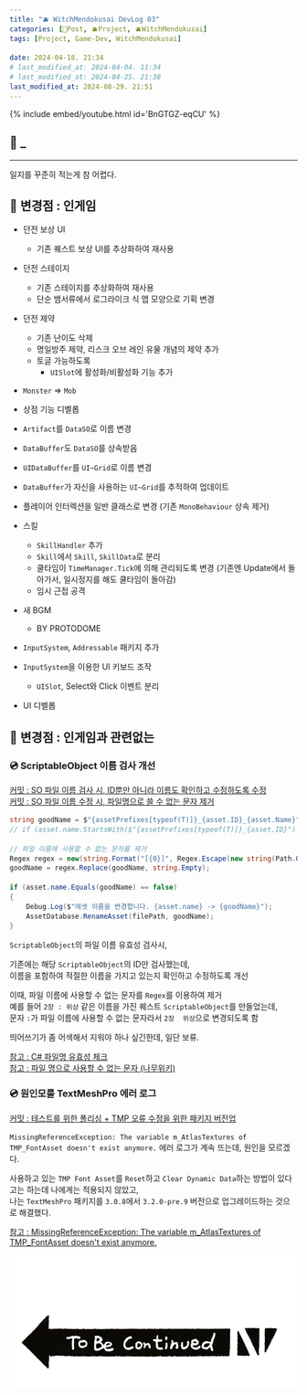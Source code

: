 ```yaml
---
title: "🫐 WitchMendokusai DevLog 03"
categories: [📀Post, 🫐Project, 🫐WitchMendokusai]
tags: [Project, Game-Dev, WitchMendokusai]

date: 2024-04-18. 21:34
# last_modified_at: 2024-04-04. 11:34
# last_modified_at: 2024-04-25. 21:38
last_modified_at: 2024-08-29. 21:51
---
```


{% include embed/youtube.html id='BnGTGZ-eqCU' %}

## 📀 _

---

일지를 꾸준히 적는게 참 어렵다.  

## 📀 변경점 : 인게임

- 던전 보상 UI
  - 기존 퀘스트 보상 UI를 추상화하여 재사용
- 던전 스테이지
  - 기존 스테이지를 추상화하여 재사용
  - 단순 뱀서류에서 로그라이크 식 맵 모양으로 기획 변경
- 던전 제약
  - 기존 난이도 삭제
  - 명일방주 제약, 리스크 오브 레인 유물 개념의 제약 추가
  - 토글 가능하도록
    - `UISlot`에 활성화/비활성화 기능 추가

- `Monster` => `Mob`

- 상점 기능 디벨롭
- `Artifact`를 `DataSO`로 이름 변경
- `DataBuffer`도 `DataSO`를 상속받음
- `UIDataBuffer`를 `UI~Grid`로 이름 변경
- `DataBuffer`가 자신을 사용하는 `UI~Grid`를 추적하여 업데이트

- 플레이어 인터렉션을 일반 클래스로 변경 (기존 `MonoBehaviour` 상속 제거)
- 스킬
  - `SkillHandler` 추가
  - `Skill`에서 `Skill`, `SkillData`로 분리
  - 쿨타임이 `TimeManager.Tick`에 의해 관리되도록 변경 (기존엔 Update에서 돌아가서, 일시정지를 해도 쿨타임이 돌아감)
  - 임시 근접 공격

- 새 BGM
  - BY PROTODOME

- `InputSystem`, `Addressable` 패키지 추가
- `InputSystem`을 이용한 UI 키보드 조작
  - `UISlot`, Select와 Click 이벤트 분리

- UI 디벨롭

## 📀 변경점 : 인게임과 관련없는

### 💿 ScriptableObject 이름 검사 개선

[커밋 : SO 파일 이름 검사 시, ID뿐만 아니라 이름도 확인하고 수정하도록 수정](https://github.com/Mascari4615/Witch-Mendokusai/commit/cf3a8e2e2d01ab90924ee51452527b0329d63509)  
[커밋 : SO 파일 이름 수정 시, 파일명으로 쓸 수 없는 문자 제거](https://github.com/Mascari4615/Witch-Mendokusai/commit/690807aa858a0336c09d2787ab1c62c087c6d6ce)  

```cs
string goodName = $"{assetPrefixes[typeof(T)]}_{asset.ID}_{asset.Name}";
// if (asset.name.StartsWith($"{assetPrefixes[typeof(T)]}_{asset.ID}") == false)

// 파일 이름에 사용할 수 없는 문자를 제거
Regex regex = new(string.Format("[{0}]", Regex.Escape(new string(Path.GetInvalidFileNameChars()))));
goodName = regex.Replace(goodName, string.Empty);

if (asset.name.Equals(goodName) == false)
{
	Debug.Log($"에셋 이름을 변경합니다. {asset.name} -> {goodName}");
	AssetDatabase.RenameAsset(filePath, goodName);
}
```

`ScriptableObject`의 파일 이름 유효성 검사시,  

기존에는 해당 `ScriptableObject`의 ID만 검사했는데,  
이름을 포함하여 적절한 이름을 가지고 있는지 확인하고 수정하도록 개선  

이때, 파일 이름에 사용할 수 없는 문자를 `Regex`를 이용하여 제거  
예를 들어 `2장 : 위상` 같은 이름을 가진 퀘스트 `ScriptableObject`를 만들었는데,  
문자 `:`가 파일 이름에 사용할 수 없는 문자라서 `2장  위상`으로 변경되도록 함  

띄어쓰기가 좀 어색해서 지워야 하나 싶긴한데, 일단 보류.  

[참고 : C# 파일명 유효성 체크](https://findfun.tistory.com/681)  
[참고 : 파일 명으로 사용할 수 없는 문자 (나무위키)](https://namu.wiki/w/%ED%8C%8C%EC%9D%BC%20%EC%9D%B4%EB%A6%84%EC%9C%BC%EB%A1%9C%20%EC%82%AC%EC%9A%A9%ED%95%A0%20%EC%88%98%20%EC%97%86%EB%8A%94%20%EB%AC%B8%EC%9E%90)  

### 💿 원인모를 TextMeshPro 에러 로그

[커밋 : 테스트를 위한 폴리싱 + TMP 오류 수정을 위한 패키지 버전업](https://github.com/Mascari4615/Witch-Mendokusai/commit/690807aa858a0336c09d2787ab1c62c087c6d6ce)  

`MissingReferenceException: The variable m_AtlasTextures of TMP_FontAsset doesn't exist anymore.` 에러 로그가 계속 뜨는데, 원인을 모르겠다.  

사용하고 있는 `TMP Font Asset`를 `Reset`하고 `Clear Dynamic Data`하는 방법이 있다고는 하는데 나에게는 적용되지 않았고,  
나는 `TextMeshPro` 패키지를 `3.0.8`에서 `3.2.0-pre.9` 버전으로 업그레이드하는 것으로 해결했다.  

[참고 : MissingReferenceException: The variable m_AtlasTextures of TMP_FontAsset doesn't exist anymore.](https://forum.unity.com/threads/missingreferenceexception-the-variable-m_atlastextures-of-tmp_fontasset-doesnt-exist-anymore.1048091/)  

![To Be Continued..](/assets/img/common/ToBeContinued.png)  
